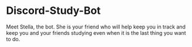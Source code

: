 # Discord-Study-Bot

Meet Stella, the bot. She is your friend who will help keep you in track and keep you and your friends studying even when it is the last thing you want to do. 
 

